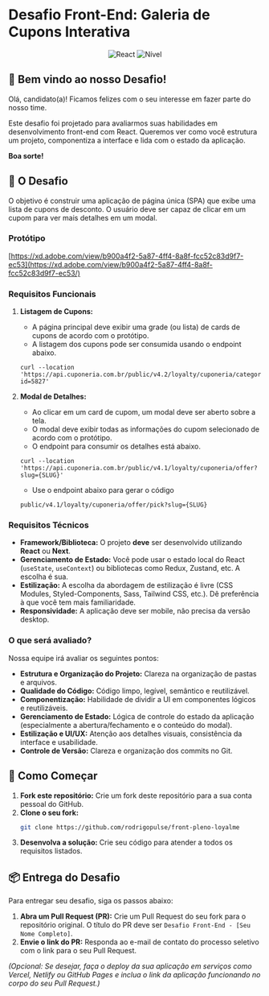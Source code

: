 # Desafio Front-End: Galeria de Cupons Interativa

<p align="center">
  <img alt="React" src="https://img.shields.io/badge/tecnologia-React-blue?style=for-the-badge">
  <img alt="Nível" src="https://img.shields.io/badge/nível-Pleno-orange?style=for-the-badge">
</p>

## 👋 Bem vindo ao nosso Desafio!

Olá, candidato(a)! Ficamos felizes com o seu interesse em fazer parte do nosso time.

Este desafio foi projetado para avaliarmos suas habilidades em desenvolvimento front-end com React. Queremos ver como você estrutura um projeto, componentiza a interface e lida com o estado da aplicação.

**Boa sorte!**

## 🎯 O Desafio

O objetivo é construir uma aplicação de página única (SPA) que exibe uma lista de cupons de desconto. O usuário deve ser capaz de clicar em um cupom para ver mais detalhes em um modal.

### Protótipo

[https://xd.adobe.com/view/b900a4f2-5a87-4ff4-8a8f-fcc52c83d9f7-ec53](https://xd.adobe.com/view/b900a4f2-5a87-4ff4-8a8f-fcc52c83d9f7-ec53/)

### Requisitos Funcionais

1.  **Listagem de Cupons:**

    - A página principal deve exibir uma grade (ou lista) de cards de cupons de acordo com o protótipo.
    - A listagem dos cupons pode ser consumida usando o endpoint abaixo.

    ```
    curl --location 'https://api.cuponeria.com.br/public/v4.2/loyalty/cuponeria/category/trend/offer/list?id=5827'
    ```

2.  **Modal de Detalhes:**
    - Ao clicar em um card de cupom, um modal deve ser aberto sobre a tela.
    - O modal deve exibir todas as informações do cupom selecionado de acordo com o protótipo.
    - O endpoint para consumir os detalhes está abaixo.
    ```
    curl --location 'https://api.cuponeria.com.br/public/v4.1/loyalty/cuponeria/offer?slug={SLUG}'
    ```
    - Use o endpoint abaixo para gerar o código
    ```
    public/v4.1/loyalty/cuponeria/offer/pick?slug={SLUG}
    ```

### Requisitos Técnicos

- **Framework/Biblioteca:** O projeto **deve** ser desenvolvido utilizando **React** ou **Next**.
- **Gerenciamento de Estado:** Você pode usar o estado local do React (`useState`, `useContext`) ou bibliotecas como Redux, Zustand, etc. A escolha é sua.
- **Estilização:** A escolha da abordagem de estilização é livre (CSS Modules, Styled-Components, Sass, Tailwind CSS, etc.). Dê preferência à que você tem mais familiaridade.
- **Responsividade:** A aplicação deve ser mobile, não precisa da versão desktop.

### O que será avaliado?

Nossa equipe irá avaliar os seguintes pontos:

- **Estrutura e Organização do Projeto:** Clareza na organização de pastas e arquivos.
- **Qualidade do Código:** Código limpo, legível, semântico e reutilizável.
- **Componentização:** Habilidade de dividir a UI em componentes lógicos e reutilizáveis.
- **Gerenciamento de Estado:** Lógica de controle do estado da aplicação (especialmente a abertura/fechamento e o conteúdo do modal).
- **Estilização e UI/UX:** Atenção aos detalhes visuais, consistência da interface e usabilidade.
- **Controle de Versão:** Clareza e organização dos commits no Git.

## 🚀 Como Começar

1.  **Fork este repositório:** Crie um fork deste repositório para a sua conta pessoal do GitHub.
2.  **Clone o seu fork:**
    ```bash
    git clone https://github.com/rodrigopulse/front-pleno-loyalme
    ```
3.  **Desenvolva a solução:** Crie seu código para atender a todos os requisitos listados.

## 📦 Entrega do Desafio

Para entregar seu desafio, siga os passos abaixo:

1.  **Abra um Pull Request (PR):** Crie um Pull Request do seu fork para o repositório original. O título do PR deve ser `Desafio Front-End - [Seu Nome Completo]`.
2.  **Envie o link do PR:** Responda ao e-mail de contato do processo seletivo com o link para o seu Pull Request.

_(Opcional: Se desejar, faça o deploy da sua aplicação em serviços como Vercel, Netlify ou GitHub Pages e inclua o link da aplicação funcionando no corpo do seu Pull Request.)_
